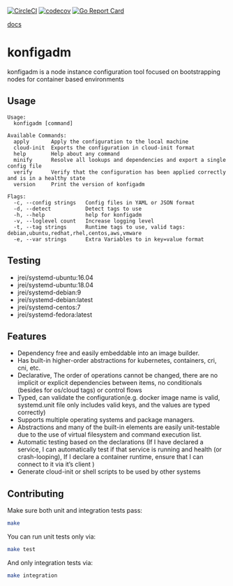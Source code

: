 [![CircleCI](https://circleci.com/gh/moshloop/konfigadm.svg?style=svg)](https://circleci.com/gh/moshloop/konfigadm)
[![codecov](https://codecov.io/gh/moshloop/konfigadm/branch/master/graph/badge.svg)](https://codecov.io/gh/moshloop/konfigadm)
[![Go Report Card](https://goreportcard.com/badge/github.com/moshloop/konfigadm)](https://goreportcard.com/report/github.com/moshloop/konfigadm)

[docs](www.moshloop.com/konfigadm)
# konfigadm

konfigadm is a node instance configuration tool focused on bootstrapping nodes for container based environments

## Usage

```
Usage:
  konfigadm [command]

Available Commands:
  apply       Apply the configuration to the local machine
  cloud-init  Exports the configuration in cloud-init format
  help        Help about any command
  minify      Resolve all lookups and dependencies and export a single config file
  verify      Verify that the configuration has been applied correctly and is in a healthy state
  version     Print the version of konfigadm

Flags:
  -c, --config strings   Config files in YAML or JSON format
  -d, --detect           Detect tags to use
  -h, --help             help for konfigadm
  -v, --loglevel count   Increase logging level
  -t, --tag strings      Runtime tags to use, valid tags:  debian,ubuntu,redhat,rhel,centos,aws,vmware
  -e, --var strings      Extra Variables to in key=value format
```


## Testing

* jrei/systemd-ubuntu:16.04
* jrei/systemd-ubuntu:18.04
* jrei/systemd-debian:9
* jrei/systemd-debian:latest
* jrei/systemd-centos:7
* jrei/systemd-fedora:latest


## Features


* Dependency free and easily embeddable into an image builder.
* Has built-in higher-order abstractions for kubernetes, containers, cri, cni, etc.
* Declarative, The order of operations cannot be changed, there are no implicit or explicit dependencies between items, no conditionals (besides for os/cloud tags) or control flows
* Typed, can validate the configuration(e.g. docker image name is valid, systemd.unit file only includes valid keys, and the values are typed correctly)
* Supports multiple operating systems and package managers.
* Abstractions and many of the built-in elements are easily unit-testable due to the use of virtual filesystem and command execution list.
* Automatic testing based on the declarations (If I have declared a service, I can automatically test if that service is running and health (or crash-looping), If I declare a container runtime, ensure that I can connect to it via it’s client )
* Generate cloud-init or shell scripts to be used by other systems


## Contributing

Make sure both unit and integration tests pass:

```bash
make
```

You can run unit tests only via:

```bash
make test
```

And only integration tests via:

```bash
make integration
```
